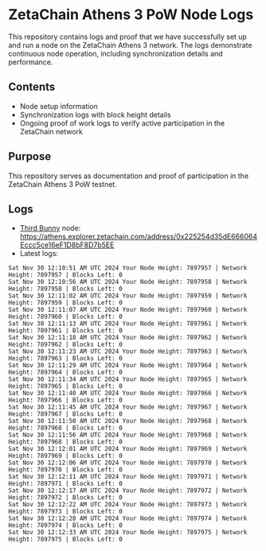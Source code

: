 # ZetaChain Athens 3 PoW Node Logs
This repository contains logs and proof that we have successfully set up and run a node on the ZetaChain Athens 3 network. The logs demonstrate continuous node operation, including synchronization details and performance.

## Contents
- Node setup information
- Synchronization logs with block height details
- Ongoing proof of work logs to verify active participation in the ZetaChain network

## Purpose
This repository serves as documentation and proof of participation in the ZetaChain Athens 3 PoW testnet.

## Logs

- [Third Bunny](https://thirdbunny.xyz/) node: https://athens.explorer.zetachain.com/address/0x225254d35dE666064Eccc5ce16eF1D8bF8D7b5EE
- Latest logs:
```
Sat Nov 30 12:10:51 AM UTC 2024 Your Node Height: 7897957 | Network Height: 7897957 | Blocks Left: 0
Sat Nov 30 12:10:56 AM UTC 2024 Your Node Height: 7897958 | Network Height: 7897958 | Blocks Left: 0
Sat Nov 30 12:11:02 AM UTC 2024 Your Node Height: 7897959 | Network Height: 7897959 | Blocks Left: 0
Sat Nov 30 12:11:07 AM UTC 2024 Your Node Height: 7897960 | Network Height: 7897960 | Blocks Left: 0
Sat Nov 30 12:11:13 AM UTC 2024 Your Node Height: 7897961 | Network Height: 7897961 | Blocks Left: 0
Sat Nov 30 12:11:18 AM UTC 2024 Your Node Height: 7897962 | Network Height: 7897962 | Blocks Left: 0
Sat Nov 30 12:11:23 AM UTC 2024 Your Node Height: 7897963 | Network Height: 7897963 | Blocks Left: 0
Sat Nov 30 12:11:29 AM UTC 2024 Your Node Height: 7897964 | Network Height: 7897964 | Blocks Left: 0
Sat Nov 30 12:11:34 AM UTC 2024 Your Node Height: 7897965 | Network Height: 7897965 | Blocks Left: 0
Sat Nov 30 12:11:40 AM UTC 2024 Your Node Height: 7897966 | Network Height: 7897966 | Blocks Left: 0
Sat Nov 30 12:11:45 AM UTC 2024 Your Node Height: 7897967 | Network Height: 7897967 | Blocks Left: 0
Sat Nov 30 12:11:50 AM UTC 2024 Your Node Height: 7897968 | Network Height: 7897968 | Blocks Left: 0
Sat Nov 30 12:11:56 AM UTC 2024 Your Node Height: 7897968 | Network Height: 7897968 | Blocks Left: 0
Sat Nov 30 12:12:01 AM UTC 2024 Your Node Height: 7897969 | Network Height: 7897969 | Blocks Left: 0
Sat Nov 30 12:12:06 AM UTC 2024 Your Node Height: 7897970 | Network Height: 7897970 | Blocks Left: 0
Sat Nov 30 12:12:11 AM UTC 2024 Your Node Height: 7897971 | Network Height: 7897971 | Blocks Left: 0
Sat Nov 30 12:12:17 AM UTC 2024 Your Node Height: 7897972 | Network Height: 7897972 | Blocks Left: 0
Sat Nov 30 12:12:22 AM UTC 2024 Your Node Height: 7897973 | Network Height: 7897973 | Blocks Left: 0
Sat Nov 30 12:12:28 AM UTC 2024 Your Node Height: 7897974 | Network Height: 7897974 | Blocks Left: 0
Sat Nov 30 12:12:33 AM UTC 2024 Your Node Height: 7897975 | Network Height: 7897975 | Blocks Left: 0
```
